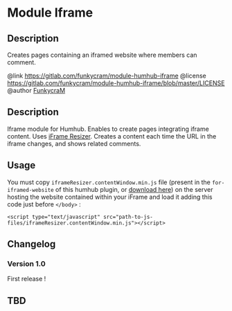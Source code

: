 Module Iframe
==========================

## Description

Creates pages containing an iframed website where members can comment.

@link https://gitlab.com/funkycram/module-humhub-iframe
@license https://gitlab.com/funkycram/module-humhub-iframe/blob/master/LICENSE
@author [FunkycraM](https://marc.fun)


## Description

Iframe module for Humhub.
Enables to create pages integrating iframe content.
Uses [iFrame Resizer](https://github.com/davidjbradshaw/iframe-resizer).
Creates a content each time the URL in the iframe changes, and shows related comments.


## Usage

You must copy `iframeResizer.contentWindow.min.js` file (present in the `for-iframed-website` of this humhub plugin, or [download here](https://gitlab.com/funkycram/module-humhub-iframe/-/raw/master/for-iframed-website/iframeResizer.contentWindow.min.js?inline=false)) on the server hosting the website contained within your iFrame and load it adding this code just before `</body>` :
```
<script type="text/javascript" src="path-to-js-files/iframeResizer.contentWindow.min.js"></script>
```


## Changelog

### Version 1.0

First release !



## TBD
